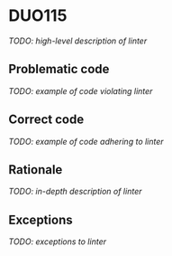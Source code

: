 # DUO115

*TODO: high-level description of linter*

## Problematic code

*TODO: example of code violating linter*

## Correct code

*TODO: example of code adhering to linter*

## Rationale

*TODO: in-depth description of linter*

## Exceptions

*TODO: exceptions to linter*
